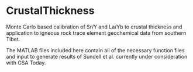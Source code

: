 # CrustalThickness

Monte Carlo based calibration of Sr/Y and La/Yb to crustal thickness and application to igneous rock trace element geochemical data from southern Tibet.

The MATLAB files included here contain all of the necessary function files and input to generate results of Sundell et al. currently under consideration with GSA Today. 
